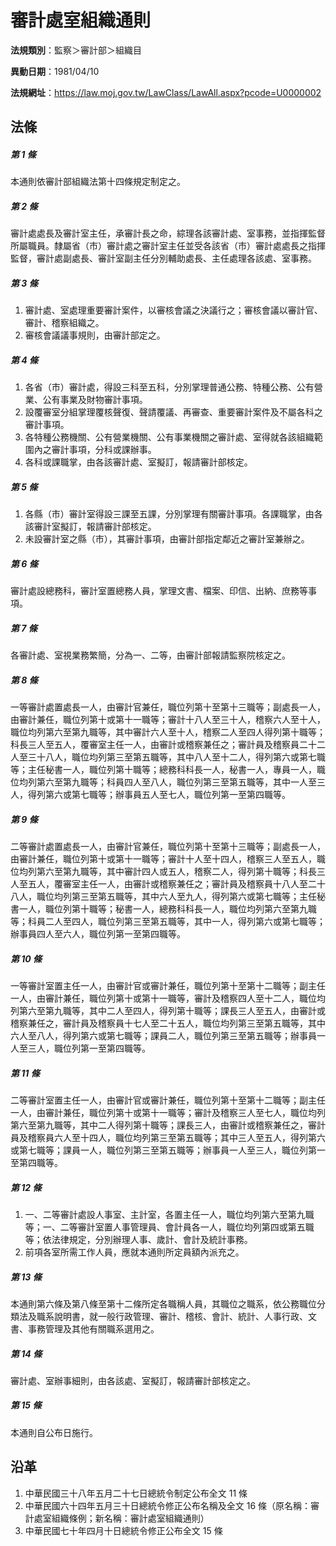# 審計處室組織通則



**法規類別**：監察＞審計部＞組織目

**異動日期**：1981/04/10  

**法規網址**：https://law.moj.gov.tw/LawClass/LawAll.aspx?pcode=U0000002



## 法條
##### 第 1 條
本通則依審計部組織法第十四條規定制定之。

##### 第 2 條
審計處處長及審計室主任，承審計長之命，綜理各該審計處、室事務，並指揮監督所屬職員。隸屬省（市）審計處之審計室主任並受各該省（市）審計處處長之指揮監督，審計處副處長、審計室副主任分別輔助處長、主任處理各該處、室事務。

##### 第 3 條
1. 審計處、室處理重要審計案件，以審核會議之決議行之；審核會議以審計官、審計、稽察組織之。
1. 審核會議議事規則，由審計部定之。

##### 第 4 條
1. 各省（市）審計處，得設三科至五科，分別掌理普通公務、特種公務、公有營業、公有事業及財物審計事項。
1. 設覆審室分組掌理覆核聲復、聲請覆議、再審查、重要審計案件及不屬各科之審計事項。
1. 各特種公務機關、公有營業機關、公有事業機關之審計處、室得就各該組織範圍內之審計事項，分科或課辦事。
1. 各科或課職掌，由各該審計處、室擬訂，報請審計部核定。

##### 第 5 條
1. 各縣（市）審計室得設三課至五課，分別掌理有關審計事項。各課職掌，由各該審計室擬訂，報請審計部核定。
1. 未設審計室之縣（市），其審計事項，由審計部指定鄰近之審計室兼辦之。

##### 第 6 條
審計處設總務科，審計室置總務人員，掌理文書、檔案、印信、出納、庶務等事項。

##### 第 7 條
各審計處、室視業務繁簡，分為一、二等，由審計部報請監察院核定之。

##### 第 8 條
一等審計處置處長一人，由審計官兼任，職位列第十至第十三職等；副處長一人，由審計兼任，職位列第十或第十一職等；審計十八人至三十人，稽察六人至十人，職位均列第六至第九職等，其中審計六人至十人，稽察二人至四人得列第十職等；科長三人至五人，覆審室主任一人，由審計或稽察兼任之；審計員及稽察員二十二人至三十八人，職位均列第三至第五職等，其中八人至十二人，得列第六或第七職等；主任秘書一人，職位列第十職等；總務科科長一人，秘書一人，專員一人，職位均列第六至第九職等；科員四人至八人，職位列第三至第五職等，其中一人至三人，得列第六或第七職等；辦事員五人至七人，職位列第一至第四職等。

##### 第 9 條
二等審計處置處長一人，由審計官兼任，職位列第十至第十三職等；副處長一人，由審計兼任，職位列第十或第十一職等；審計十人至十四人，稽察三人至五人，職位均列第六至第九職等，其中審計四人或五人，稽察二人，得列第十職等；科長三人至五人，覆審室主任一人，由審計或稽察兼任之；審計員及稽察員十八人至二十八人，職位均列第三至第五職等，其中六人至九人，得列第六或第七職等；主任秘書一人，職位列第十職等；秘書一人，總務科科長一人，職位均列第六至第九職等；科員二人至四人，職位列第三至第五職等，其中一人，得列第六或第七職等；辦事員四人至六人，職位列第一至第四職等。

##### 第 10 條
一等審計室置主任一人，由審計官或審計兼任，職位列第十至第十二職等；副主任一人，由審計兼任，職位列第十或第十一職等，審計及稽察四人至十二人，職位均列第六至第九職等，其中二人至四人，得列第十職等；課長三人至五人，由審計或稽察兼任之，審計員及稽察員十七人至二十五人，職位均列第三至第五職等，其中六人至八人，得列第六或第七職等；課員二人，職位列第三至第五職等；辦事員一人至三人，職位列第一至第四職等。

##### 第 11 條
二等審計室置主任一人，由審計官或審計兼任，職位列第十至第十二職等；副主任一人，由審計兼任，職位列第十或第十一職等；審計及稽察三人至七人，職位均列第六至第九職等，其中二人得列第十職等；課長三人，由審計或稽察兼任之，審計員及稽察員六人至十四人，職位均列第三至第五職等；其中三人至五人，得列第六或第七職等；課員一人，職位列第三至第五職等；辦事員一人至三人，職位列第一至第四職等。

##### 第 12 條
1. 一、二等審計處設人事室、主計室，各置主任一人，職位均列第六至第九職等；一、二等審計室置人事管理員、會計員各一人，職位均列第四或第五職等；依法律規定，分別辦理人事、歲計、會計及統計事務。
1. 前項各室所需工作人員，應就本通則所定員額內派充之。

##### 第 13 條
本通則第六條及第八條至第十二條所定各職稱人員，其職位之職系，依公務職位分類法及職系說明書，就一般行政管理、審計、稽核、會計、統計、人事行政、文書、事務管理及其他有關職系選用之。

##### 第 14 條
審計處、室辦事細則，由各該處、室擬訂，報請審計部核定之。

##### 第 15 條
本通則自公布日施行。

## 沿革
1. 中華民國三十八年五月二十七日總統令制定公布全文 11 條
1. 中華民國六十四年五月三十日總統令修正公布名稱及全文 16 條（原名稱：審計處室組織條例；新名稱：審計處室組織通則）
1. 中華民國七十年四月十日總統令修正公布全文 15 條
